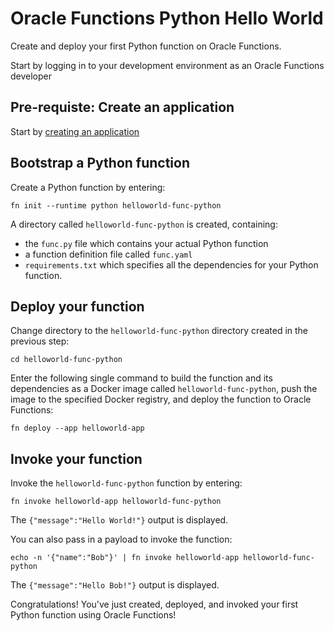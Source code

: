 # Oracle Functions Python Hello World

Create and deploy your first Python function on Oracle Functions.

Start by logging in to your development environment as an Oracle Functions developer

## Pre-requiste: Create an application

Start by [creating an application](create-application.md)

## Bootstrap a Python function

 Create a Python function by entering:

`fn init --runtime python helloworld-func-python`

A directory called `helloworld-func-python` is created, containing:

- the `func.py` file which contains your actual Python function
- a function definition file called `func.yaml`
- `requirements.txt` which specifies all the dependencies for your Python function.

## Deploy your function

Change directory to the `helloworld-func-python` directory created in the previous step:

`cd helloworld-func-python`

Enter the following single command to build the function and its dependencies as a Docker image called `helloworld-func-python`, push the image to the specified Docker registry, and deploy the function to Oracle Functions:

`fn deploy --app helloworld-app`

## Invoke your function

Invoke the `helloworld-func-python` function by entering:

`fn invoke helloworld-app helloworld-func-python`

The `{"message":"Hello World!"}` output is displayed.

You can also pass in a payload to invoke the function:

`echo -n '{"name":"Bob"}' | fn invoke helloworld-app helloworld-func-python`

The `{"message":"Hello Bob!"}` output is displayed.

Congratulations! You've just created, deployed, and invoked your first Python function using Oracle Functions!
